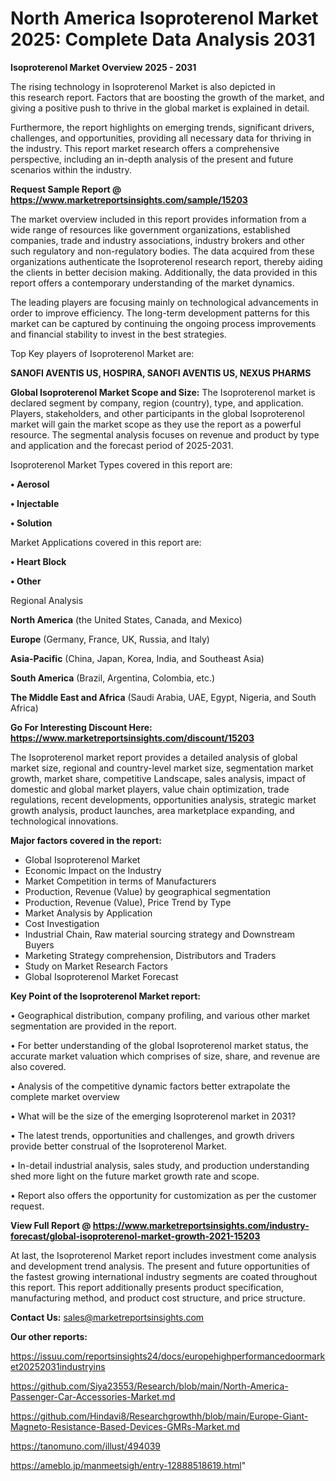# North America Isoproterenol Market 2025: Complete Data Analysis 2031

<Strong> Isoproterenol Market Overview 2025 - 2031</strong>

The rising technology in Isoproterenol Market is also depicted in this research report. Factors that are boosting the growth of the market, and giving a positive push to thrive in the global market is explained in detail.

Furthermore, the report highlights on emerging trends, significant drivers, challenges, and opportunities, providing all necessary data for thriving in the industry. This report market research offers a comprehensive perspective, including an in-depth analysis of the present and future scenarios within the industry.

<strong>Request Sample Report @ <a href=https://www.marketreportsinsights.com/sample/15203>https://www.marketreportsinsights.com/sample/15203</a></strong>

The market overview included in this report provides information from a wide range of resources like government organizations, established companies, trade and industry associations, industry brokers and other such regulatory and non-regulatory bodies. The data acquired from these organizations authenticate the Isoproterenol research report, thereby aiding the clients in better decision making. Additionally, the data provided in this report offers a contemporary understanding of the market dynamics.

The leading players are focusing mainly on technological advancements in order to improve efficiency. The long-term development patterns for this market can be captured by continuing the ongoing process improvements and financial stability to invest in the best strategies.

Top Key players of Isoproterenol Market are:

<strong>SANOFI AVENTIS US, HOSPIRA, SANOFI AVENTIS US, NEXUS PHARMS</strong>

<strong><b>Global Isoproterenol Market Scope and Size:</b></strong>
The Isoproterenol market is declared segment by company, region (country), type, and application. Players, stakeholders, and other participants in the global Isoproterenol market will gain the market scope as they use the report as a powerful resource. The segmental analysis focuses on revenue and product by type and application and the forecast period of 2025-2031.

Isoproterenol Market Types covered in this report are:

<strong>• Aerosol

• Injectable

• Solution</strong>

Market Applications covered in this report are:

<strong>• Heart Block

• Other</strong> 

Regional Analysis

<strong>North America</strong> (the United States, Canada, and Mexico)

<strong>Europe</strong> (Germany, France, UK, Russia, and Italy)

<strong>Asia-Pacific</strong> (China, Japan, Korea, India, and Southeast Asia)

<strong>South America</strong> (Brazil, Argentina, Colombia, etc.)

<strong>The Middle East and Africa</strong> (Saudi Arabia, UAE, Egypt, Nigeria, and South Africa)

<strong>Go For Interesting Discount Here: <a href=https://www.marketreportsinsights.com/discount/15203>https://www.marketreportsinsights.com/discount/15203</a></strong>

The Isoproterenol market report provides a detailed analysis of global market size, regional and country-level market size, segmentation market growth, market share, competitive Landscape, sales analysis, impact of domestic and global market players, value chain optimization, trade regulations, recent developments, opportunities analysis, strategic market growth analysis, product launches, area marketplace expanding, and technological innovations.

<strong><b>Major factors covered in the report:</b></strong>
<ul>
  <li>Global Isoproterenol Market </li>
  <li>Economic Impact on the Industry</li>
  <li>Market Competition in terms of Manufacturers</li>
  <li>Production, Revenue (Value) by geographical segmentation</li>
  <li>Production, Revenue (Value), Price Trend by Type</li>
  <li>Market Analysis by Application</li>
  <li>Cost Investigation</li>
  <li>Industrial Chain, Raw material sourcing strategy and Downstream Buyers</li>
  <li>Marketing Strategy comprehension, Distributors and Traders</li>
  <li>Study on Market Research Factors</li>
  <li>Global Isoproterenol Market Forecast</li>
</ul>

<strong><b>Key Point of the Isoproterenol Market report:</b></strong>

• Geographical distribution, company profiling, and various other market segmentation are provided in the report.

• For better understanding of the global Isoproterenol market status, the accurate market valuation which comprises of size, share, and revenue are also covered.

• Analysis of the competitive dynamic factors better extrapolate the complete market overview

• What will be the size of the emerging Isoproterenol market in 2031?

• The latest trends, opportunities and challenges, and growth drivers provide better construal of the Isoproterenol Market.

• In-detail industrial analysis, sales study, and production understanding shed more light on the future market growth rate and scope.

• Report also offers the opportunity for customization as per the customer request.

<strong><b>View Full Report @ <a href=https://www.marketreportsinsights.com/industry-forecast/global-isoproterenol-market-growth-2021-15203>https://www.marketreportsinsights.com/industry-forecast/global-isoproterenol-market-growth-2021-15203</a></b></strong>


At last, the Isoproterenol Market report includes investment come analysis and development trend analysis. The present and future opportunities of the fastest growing international industry segments are coated throughout this report. This report additionally presents product specification, manufacturing method, and product cost structure, and price structure.

<strong>Contact Us:</strong>
sales@marketreportsinsights.com

<strong>Our other reports:</strong>

<a href=https://issuu.com/reportsinsights24/docs/europehighperformancedoormarket20252031industryins>https://issuu.com/reportsinsights24/docs/europehighperformancedoormarket20252031industryins</a>

<a href=https://github.com/Siya23553/Research/blob/main/North-America-Passenger-Car-Accessories-Market.md>https://github.com/Siya23553/Research/blob/main/North-America-Passenger-Car-Accessories-Market.md</a>

<a href=https://github.com/Hindavi8/Researchgrowthh/blob/main/Europe-Giant-Magneto-Resistance-Based-Devices-GMRs-Market.md>https://github.com/Hindavi8/Researchgrowthh/blob/main/Europe-Giant-Magneto-Resistance-Based-Devices-GMRs-Market.md</a>

<a href=https://tanomuno.com/illust/494039>https://tanomuno.com/illust/494039</a>

<a href=https://ameblo.jp/manmeetsigh/entry-12888518619.html>https://ameblo.jp/manmeetsigh/entry-12888518619.html</a>"
